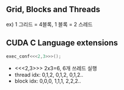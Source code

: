 ## Grid, Blocks and Threads
ex) 1 그리드 = 4블록, 1 블록 = 2 스레드
## CUDA C Language extensions
```c
exec_conf<<<2,3>>>();
```
- <<<2,3>>> 2x3=6, 6개 쓰레드 실행
- thread idx: 0,1,2, 0,1,2, 0,1,2..
- block idx: 0,0,0, 1,1,1, 2,2,2..








